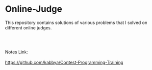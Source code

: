 # Online-Judge
This repository contains solutions of various problems that I solved on different online judges.

<br></br>

Notes Link:<br></br>
https://github.com/kabbya/Contest-Programming-Training

<br></br>

